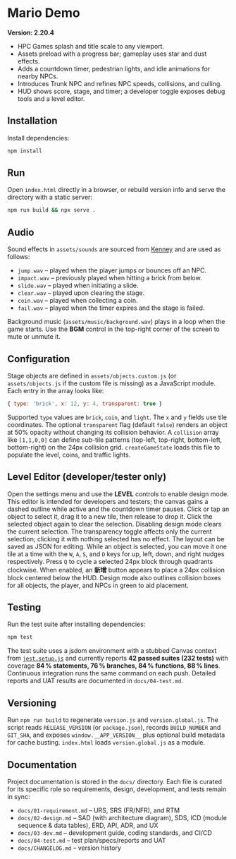 # Mario Demo


**Version: 2.20.4**

- HPC Games splash and title scale to any viewport.
- Assets preload with a progress bar; gameplay uses star and dust effects.
- Adds a countdown timer, pedestrian lights, and idle animations for nearby NPCs.
- Introduces Trunk NPC and refines NPC speeds, collisions, and culling.
- HUD shows score, stage, and timer; a developer toggle exposes debug tools and a level editor.

## Installation

Install dependencies:

```sh
npm install
```

## Run

Open `index.html` directly in a browser, or rebuild version info and serve the directory with a static server:

```sh
npm run build && npx serve .
```

## Audio

Sound effects in `assets/sounds` are sourced from [Kenney](https://kenney.nl/assets) and are used as follows:

- `jump.wav` – played when the player jumps or bounces off an NPC.
- `impact.wav` – previously played when hitting a brick from below.
- `slide.wav` – played when initiating a slide.
- `clear.wav` – played upon clearing the stage.
- `coin.wav` – played when collecting a coin.
- `fail.wav` – played when the timer expires and the stage is failed.

Background music (`assets/music/background.wav`) plays in a loop when the game starts. Use the **BGM** control in the top-right corner of the screen to mute or unmute it.

## Configuration

Stage objects are defined in `assets/objects.custom.js` (or `assets/objects.js` if the custom file is missing) as a JavaScript module. Each entry in the array looks like:

```js
{ type: 'brick', x: 12, y: 4, transparent: true }
```

Supported `type` values are `brick`, `coin`, and `light`. The `x` and `y` fields use tile coordinates. The optional `transparent` flag (default `false`) renders an object at 50% opacity without changing its collision behavior. A `collision` array like `[1,1,0,0]` can define sub-tile patterns (top-left, top-right, bottom-left, bottom-right) on the 24px collision grid. `createGameState` loads this file to populate the level, coins, and traffic lights.

## Level Editor (developer/tester only)

Open the settings menu and use the **LEVEL** controls to enable design mode. This editor is intended for developers and testers; the canvas gains a dashed outline while active and the countdown timer pauses. Click or tap an object to select it, drag it to a new tile, then release to drop it. Click the selected object again to clear the selection. Disabling design mode clears the current selection. The transparency toggle affects only the current selection; clicking it with nothing selected has no effect. The layout can be saved as JSON for editing.
While an object is selected, you can move it one tile at a time with the `W`, `A`, `S`, and `D` keys for up, left, down, and right nudges respectively.
Press `Q` to cycle a selected 24px block through quadrants clockwise.
When enabled, an **新增** button appears to place a 24px collision block centered below the HUD. Design mode also outlines collision boxes for all objects, the player, and NPCs in green to aid placement.

## Testing

Run the test suite after installing dependencies:

```sh
npm test
```
The test suite uses a jsdom environment with a stubbed Canvas context from [`jest.setup.js`](./jest.setup.js) and currently reports **42 passed suites (232 tests)** with coverage **84 % statements, 76 % branches, 84 % functions, 88 % lines**. Continuous integration runs the same command on each push. Detailed reports and UAT results are documented in `docs/04-test.md`.

## Versioning

Run `npm run build` to regenerate `version.js` and `version.global.js`. The script reads `RELEASE_VERSION` (or `package.json`), records `BUILD_NUMBER` and `GIT_SHA`, and exposes `window.__APP_VERSION__` plus optional build metadata for cache busting. `index.html` loads `version.global.js` as a module.

## Documentation

Project documentation is stored in the `docs/` directory. Each file is curated for its specific role so requirements, design, development, and tests remain in sync:

- `docs/01-requirement.md` – URS, SRS (FR/NFR), and RTM
- `docs/02-design.md` – SAD (with architecture diagram), SDS, ICD (module sequence & data tables), ERD, API, ADR, and UX
- `docs/03-dev.md` – development guide, coding standards, and CI/CD
- `docs/04-test.md` – test plan/specs/reports and UAT
- `docs/CHANGELOG.md` – version history
